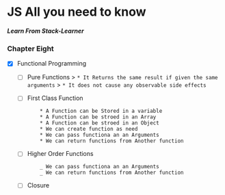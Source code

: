 # JS All you need to know

**_Learn From Stack-Learner_**

### Chapter Eight

- [x] Functional Programming

  - [ ] Pure Functions > `* It Returns the same result if given the same arguments` > `* It does not cause any observable side effects`
  - [ ] First Class Function

            * A Function can be Stored in a variable
            * A Function can be stroed in an Array
            * A Function can be stroed in an Object
            * We can create function as need
            * We can pass functiona an an Arguments
            * We can return functions from Another function

  - [ ] Higher Order Functions

            _ We can pass functiona an an Arguments
            _ We can return functions from Another function

  - [ ] Closure
